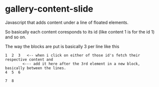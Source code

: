 # gallery-content-slide
Javascript that adds content under a line of floated elements. 

So basically each content coresponds to its id (like content 1 is for the id 1) and so on.

The way the blocks are put is basically 3 per line like this

    1  2  3   <-- when i click on either of those id's fetch their respective content and
	        <--- add it here after the 3rd element in a new block, basically between the lines.
    4  5  6

    7  8  


